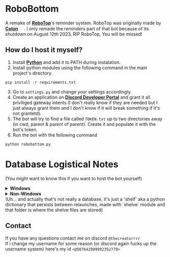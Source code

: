 # RoboBottom
A remake of **[RoboTop](https://robotop.xyz)**'s reminder system. RoboTop was originally made by **[Colon](https://gdcolon.com)** <img style="width: 15px; height: 15px;" src="https://cdn.discordapp.com/emojis/1132968267963715634.webp?size=64&name=fluff&quality=lossless"></img>. I only remade the reminders part of that bot because of its shutdown on August 12th 2023. RIP RoboTop, You will be missed!

## How do I host it myself?
1. Install **[Python](https://www.python.org/downloads/)** and add it to PATH during instalation.
2. Install python modules using the following command in the main project's directory.
```
pip install -r requirements.txt
```
3. Go to `settings.py` and change your settings accordingly.
4. Create an application on **[Discord Developer Portal](https://discord.com/developers/applications)** and grant it all priviliged gateway intents (I don't really know if they are needed but I just always grant them and I don't know if it will break something if it's not grantetd).
5. The bot will try to find a file called `TOKEN.txt` up to two directories away (in cwd, parent & parent of parent). Create it and populate it with the bot's token.
6. Run the bot with the following command
```
python robobottom.py
```

# Database Logistical Notes
(You might want to know this if you want to host the bot yourself)
<details>
<summary><b>Windows</b></summary>
A <code>db</code> folder is created in the current directory which holds all reminder data.
</details>
<details>
<summary><b>Non-Windows</b></summary>
it tries to go back two directories and create a <code>RoboBottomDB</code> folder there.
</details>
(Uh... and actually that's not really a database, it's just a 'shelf' aka a python dictionary that persists between relaunches, made with `shelve` module and that folder is where the shelve files are stored)

## Contact
If you have any questions contact me on discord `@thecreatorrrr`\
If i change my username for some reason (or discord again fucks up the username system) here's my id `<@507642999992352779>`
